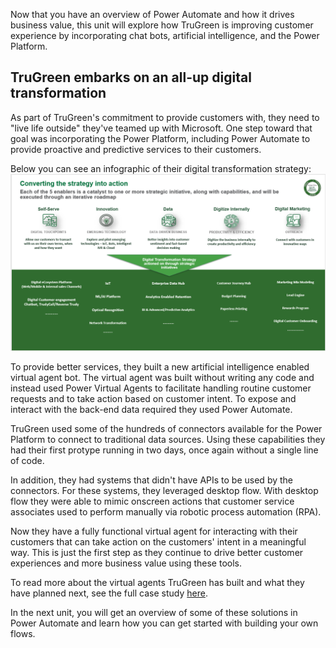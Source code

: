 Now that you have an overview of Power Automate and how it drives business value, this unit will explore how TruGreen is improving customer experience by incorporating chat bots, artificial intelligence, and the Power Platform.

## TruGreen embarks on an all-up digital transformation

As part of TruGreen's commitment to provide customers with, they need to "live life outside" they've teamed up with Microsoft. One step toward that goal was incorporating the Power Platform, including Power Automate to provide proactive and predictive services to their customers. 

Below you can see an infographic of their digital transformation strategy:
    ![Five enablers to turn strategy into action](../media/trugreen-info-graphic.png)

To provide better services, they built a new artificial intelligence enabled virtual agent bot. The virtual agent was built without writing any code and instead used Power Virtual Agents to facilitate handling routine customer requests and to take action based on customer intent. To expose and interact with the back-end data required they used Power Automate.

TruGreen used some of the hundreds of connectors available for the Power Platform to connect to traditional data sources. Using these capabilities they had their first protype running in two days, once again without a single line of code. 

In addition, they had systems that didn't have APIs to be used by the connectors. For these systems, they leveraged desktop flow. With desktop flow they were able to mimic onscreen actions that customer service associates used to perform manually via robotic process automation (RPA). 

Now they have a fully functional virtual agent for interacting with their customers that can take action on the customers' intent in a meaningful way. This is just the first step as they continue to drive better customer experiences and more business value using these tools. 

To read more about the virtual agents TruGreen has built and what they have planned next, see the full case study [here](https://customers.microsoft.com/story/759484-trugreen-partner-professional-services-power-virtual-agents).

In the next unit, you will get an overview of some of these solutions in Power Automate and learn how you can get started with building your own flows.
